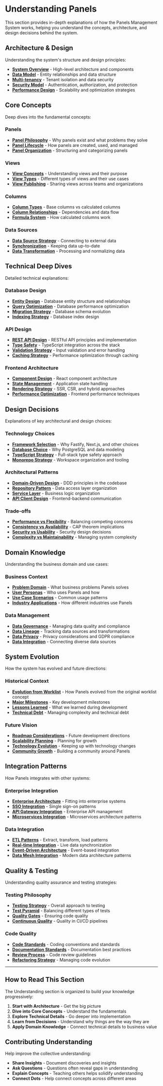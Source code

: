 # Understanding Panels

This section provides in-depth explanations of how the Panels Management System works, helping you understand the concepts, architecture, and design decisions behind the system.

## Architecture & Design

Understanding the system's structure and design principles:

- **[System Overview](./architecture/system-overview.md)** - High-level architecture and components
- **[Data Model](./architecture/data-model.md)** - Entity relationships and data structure
- **[Multi-tenancy](./architecture/multi-tenancy.md)** - Tenant isolation and data security
- **[Security Model](./architecture/security-model.md)** - Authentication, authorization, and protection
- **[Performance Design](./architecture/performance-design.md)** - Scalability and optimization strategies

## Core Concepts

Deep dives into the fundamental concepts:

### Panels
- **[Panel Philosophy](./concepts/panel-philosophy.md)** - Why panels exist and what problems they solve
- **[Panel Lifecycle](./concepts/panel-lifecycle.md)** - How panels are created, used, and managed
- **[Panel Organization](./concepts/panel-organization.md)** - Structuring and categorizing panels

### Views
- **[View Concepts](./concepts/view-concepts.md)** - Understanding views and their purpose
- **[View Types](./concepts/view-types.md)** - Different types of views and their use cases
- **[View Publishing](./concepts/view-publishing.md)** - Sharing views across teams and organizations

### Columns
- **[Column Types](./concepts/column-types.md)** - Base columns vs calculated columns
- **[Column Relationships](./concepts/column-relationships.md)** - Dependencies and data flow
- **[Formula System](./concepts/formula-system.md)** - How calculated columns work

### Data Sources
- **[Data Source Strategy](./concepts/datasource-strategy.md)** - Connecting to external data
- **[Synchronization](./concepts/data-synchronization.md)** - Keeping data up-to-date
- **[Data Transformation](./concepts/data-transformation.md)** - Processing and normalizing data

## Technical Deep Dives

Detailed technical explanations:

### Database Design
- **[Entity Design](./technical/entity-design.md)** - Database entity structure and relationships
- **[Query Optimization](./technical/query-optimization.md)** - Database performance optimization
- **[Migration Strategy](./technical/migration-strategy.md)** - Database schema evolution
- **[Indexing Strategy](./technical/indexing-strategy.md)** - Database index design

### API Design
- **[REST API Design](./technical/rest-api-design.md)** - RESTful API principles and implementation
- **[Type Safety](./technical/type-safety.md)** - TypeScript integration across the stack
- **[Validation Strategy](./technical/validation-strategy.md)** - Input validation and error handling
- **[Caching Strategy](./technical/caching-strategy.md)** - Performance optimization through caching

### Frontend Architecture
- **[Component Design](./technical/component-design.md)** - React component architecture
- **[State Management](./technical/state-management.md)** - Application state handling
- **[Rendering Strategy](./technical/rendering-strategy.md)** - SSR, CSR, and hybrid approaches
- **[Performance Optimization](./technical/frontend-performance.md)** - Frontend performance techniques

## Design Decisions

Explanations of key architectural and design choices:

### Technology Choices
- **[Framework Selection](./decisions/framework-selection.md)** - Why Fastify, Next.js, and other choices
- **[Database Choice](./decisions/database-choice.md)** - Why PostgreSQL and data modeling
- **[TypeScript Strategy](./decisions/typescript-strategy.md)** - Full-stack type safety approach
- **[Monorepo Strategy](./decisions/monorepo-strategy.md)** - Workspace organization and tooling

### Architectural Patterns
- **[Domain-Driven Design](./decisions/domain-driven-design.md)** - DDD principles in the codebase
- **[Repository Pattern](./decisions/repository-pattern.md)** - Data access layer organization
- **[Service Layer](./decisions/service-layer.md)** - Business logic organization
- **[API Client Design](./decisions/api-client-design.md)** - Frontend-backend communication

### Trade-offs
- **[Performance vs Flexibility](./decisions/performance-vs-flexibility.md)** - Balancing competing concerns
- **[Consistency vs Availability](./decisions/consistency-vs-availability.md)** - CAP theorem implications
- **[Security vs Usability](./decisions/security-vs-usability.md)** - Security design decisions
- **[Complexity vs Maintainability](./decisions/complexity-vs-maintainability.md)** - Managing system complexity

## Domain Knowledge

Understanding the business domain and use cases:

### Business Context
- **[Problem Domain](./domain/problem-domain.md)** - What business problems Panels solves
- **[User Personas](./domain/user-personas.md)** - Who uses Panels and how
- **[Use Case Scenarios](./domain/use-case-scenarios.md)** - Common usage patterns
- **[Industry Applications](./domain/industry-applications.md)** - How different industries use Panels

### Data Management
- **[Data Governance](./domain/data-governance.md)** - Managing data quality and compliance
- **[Data Lineage](./domain/data-lineage.md)** - Tracking data sources and transformations
- **[Data Privacy](./domain/data-privacy.md)** - Privacy considerations and GDPR compliance
- **[Data Integration](./domain/data-integration.md)** - Connecting diverse data sources

## System Evolution

How the system has evolved and future directions:

### Historical Context
- **[Evolution from Worklist](./evolution/from-worklist.md)** - How Panels evolved from the original worklist concept
- **[Major Milestones](./evolution/major-milestones.md)** - Key development milestones
- **[Lessons Learned](./evolution/lessons-learned.md)** - What we learned during development
- **[Technical Debt](./evolution/technical-debt.md)** - Managing complexity and technical debt

### Future Vision
- **[Roadmap Considerations](./evolution/roadmap-considerations.md)** - Future development directions
- **[Scalability Planning](./evolution/scalability-planning.md)** - Planning for growth
- **[Technology Evolution](./evolution/technology-evolution.md)** - Keeping up with technology changes
- **[Community Growth](./evolution/community-growth.md)** - Building a community around Panels

## Integration Patterns

How Panels integrates with other systems:

### Enterprise Integration
- **[Enterprise Architecture](./integration/enterprise-architecture.md)** - Fitting into enterprise systems
- **[SSO Integration](./integration/sso-integration.md)** - Single sign-on patterns
- **[API Gateway Integration](./integration/api-gateway-integration.md)** - Enterprise API management
- **[Microservices Integration](./integration/microservices-integration.md)** - Microservices architecture patterns

### Data Integration
- **[ETL Patterns](./integration/etl-patterns.md)** - Extract, transform, load patterns
- **[Real-time Integration](./integration/real-time-integration.md)** - Live data synchronization
- **[Event-Driven Architecture](./integration/event-driven-architecture.md)** - Event-based integration
- **[Data Mesh Integration](./integration/data-mesh-integration.md)** - Modern data architecture patterns

## Quality & Testing

Understanding quality assurance and testing strategies:

### Testing Philosophy
- **[Testing Strategy](./quality/testing-strategy.md)** - Overall approach to testing
- **[Test Pyramid](./quality/test-pyramid.md)** - Balancing different types of tests
- **[Quality Gates](./quality/quality-gates.md)** - Ensuring code quality
- **[Continuous Quality](./quality/continuous-quality.md)** - Quality in CI/CD pipelines

### Code Quality
- **[Code Standards](./quality/code-standards.md)** - Coding conventions and standards
- **[Documentation Standards](./quality/documentation-standards.md)** - Documentation best practices
- **[Review Process](./quality/review-process.md)** - Code review guidelines
- **[Refactoring Strategy](./quality/refactoring-strategy.md)** - Managing code evolution

---

## How to Read This Section

The Understanding section is organized to build your knowledge progressively:

1. **Start with Architecture** - Get the big picture
2. **Dive into Core Concepts** - Understand the fundamentals
3. **Explore Technical Details** - Go deeper into implementation
4. **Learn from Decisions** - Understand why things are the way they are
5. **Apply Domain Knowledge** - Connect technical details to business value

## Contributing Understanding

Help improve the collective understanding:

- **Share Insights** - Document discoveries and insights
- **Ask Questions** - Questions often reveal gaps in understanding
- **Explain Concepts** - Teaching others helps solidify understanding
- **Connect Dots** - Help connect concepts across different areas 